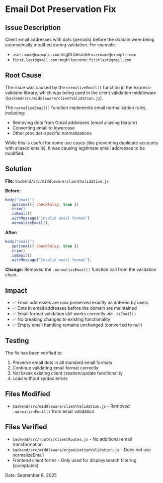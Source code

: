 # Email Dot Preservation Fix

## Issue Description

Client email addresses with dots (periods) before the domain were being automatically modified during validation. For example:

- `user.name@example.com` might become `username@example.com`
- `first.last@gmail.com` might become `firstlast@gmail.com`

## Root Cause

The issue was caused by the `normalizeEmail()` function in the express-validator library, which was being used in the client validation middleware (`backend/src/middleware/clientValidation.js`).

The `normalizeEmail()` function implements email normalization rules, including:

- Removing dots from Gmail addresses (email aliasing feature)
- Converting email to lowercase
- Other provider-specific normalizations

While this is useful for some use cases (like preventing duplicate accounts with aliased emails), it was causing legitimate email addresses to be modified.

## Solution

**File:** `backend/src/middleware/clientValidation.js`

**Before:**

```javascript
body("email")
  .optional({ checkFalsy: true })
  .trim()
  .isEmail()
  .withMessage("Invalid email format")
  .normalizeEmail(),
```

**After:**

```javascript
body("email")
  .optional({ checkFalsy: true })
  .trim()
  .isEmail()
  .withMessage("Invalid email format"),
```

**Change:** Removed the `.normalizeEmail()` function call from the validation chain.

## Impact

- ✅ Email addresses are now preserved exactly as entered by users
- ✅ Dots in email addresses before the domain are maintained
- ✅ Email format validation still works correctly via `.isEmail()`
- ✅ No breaking changes to existing functionality
- ✅ Empty email handling remains unchanged (converted to null)

## Testing

The fix has been verified to:

1. Preserve email dots in all standard email formats
2. Continue validating email format correctly
3. Not break existing client creation/update functionality
4. Load without syntax errors

## Files Modified

- `backend/src/middleware/clientValidation.js` - Removed `.normalizeEmail()` from email validation

## Files Verified

- `backend/src/routes/clientRoutes.js` - No additional email transformation
- `backend/src/middleware/organizationValidation.js` - Does not use normalizeEmail
- Frontend client forms - Only used for display/search filtering (acceptable)

Date: September 8, 2025
